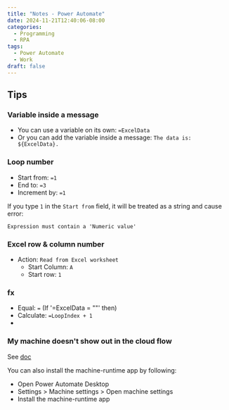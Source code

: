 ```yaml
---
title: "Notes - Power Automate"
date: 2024-11-21T12:40:06-08:00
categories:
  - Programming
  - RPA
tags:
  - Power Automate
  - Work
draft: false
---
```


## Tips
### Variable inside a message
* You can use a variable on its own: `=ExcelData`
* Or you can add the variable inside a message: `The data is: ${ExcelData}.`

### Loop number
* Start from: `=1`
* End to: `=3`
* Increment by: `=1`

If you type `1` in the `Start from` field, it will be treated as a string and cause error:
```
Expression must contain a 'Numeric value'
```

### Excel row & column number
* Action: `Read from Excel worksheet`
  * Start Column: `A`
  * Start row: `1`

### fx 
* Equal: `=` (If '=ExcelData = ""' then)
* Calculate: `=LoopIndex + 1`
* 

### My machine doesn't show out in the cloud flow
See [doc](https://learn.microsoft.com/en-us/power-automate/desktop-flows/manage-machines)

You can also install the machine-runtime app by following:
* Open Power Automate Desktop
* Settings > Machine settings > Open machine settings
* Install the machine-runtime app
